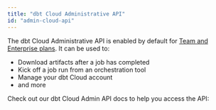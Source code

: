 ```yaml
---
title: "dbt Cloud Administrative API"
id: "admin-cloud-api"
---
```


The dbt Cloud Administrative API is enabled by default for [Team and Enterprise plans](https://www.getdbt.com/pricing/). It can be used to:

- Download artifacts after a job has completed
- Kick off a job run from an orchestration tool
- Manage your dbt Cloud account
- and more

Check out our dbt Cloud Admin API docs to help you access the API:

<div className="grid--2-col">

<Card
    title="API v2 (legacy docs)"
    body="Our legacy API version, with limited endpoints and features. Contains information not available in v3."
link="/dbt-cloud/api-v2-legacy"
    icon="pencil-paper"/>

<Card
    title="API v2 (beta docs)"
    body="Our legacy API version, with limited endpoints and features. Contains information not available in v3. These docs are in beta and may not be complete."
link="/dbt-cloud/api-v2"
    icon="pencil-paper"/>

<Card
    title="API v3 (beta docs)"
    body="Our latest API version, with new endpoints and features. These docs are in beta and may not be complete."
link="/dbt-cloud/api-v3"
    icon="pencil-paper"/>

</div>
